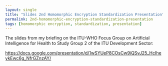 ```yaml
---
layout: single
title: "Slides 2nd Homomorphic Encryption Standardization Presentation"
permalink: 2nd-homomorphic-encryption-standardization-presentation 
tags: [homomorphic encryption, standardization, presentation]
---
```


The slides from my briefing on the ITU-WHO Focus Group on Artificial Intelligence for Health to Study Group 2 of the ITU Development Sector:

<https://docs.google.com/presentation/d/1wSYUeP8COsCw9iQSvJ25_HcIheykEwc6g_NfrGZnzAY/>

